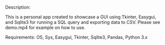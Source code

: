 Description:

This is a personal app created to showcase a GUI using Tkinter, Easygui, and Sqlite3 for running a SQL query and exporting data to CSV. Please see demo.mp4 for example on how to use.

Requirements: OS, Sys, Easygui, Tkinter, Sqlite3, Pandas, Python 3.x
